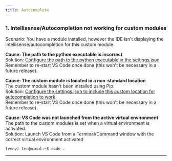 ```yaml
---
title: Autocomplete
---
```


### 1. Intellisense/Autocompletion not working for custom modules  
Scenario: You have a module installed, however the IDE isn't displaying the intellisense/autocompletion for this custom module.  
  
**Cause: The path to the python executable is incorrect**   
Solution: [Configure the path to the python executable in the settings.json](/docs/python-path/)     
Remember to re-start VS Code once done (this won't be necessary in a future release).  
  
**Cause: The custom module is located in a non-standard location**   
The custom module hasn't been installed using Pip.  
Solution: [Configure the settings.json to include this custom location for autocompletion to work](/docs/autocomplete/)     
Remember to re-start VS Code once done (this won't be necessary in a future release).  

**Cause: VS Code was not launched from the active virtual environment**  
The path to the custom modules is set when a virtual environment is activated.  
Solution: Launch VS Code from a Terminal/Command window with the correct virtual environment activated  
```
(venv) ter@minal:~$ code .
```
---


